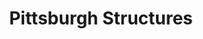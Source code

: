 ---
title: "Pittsburgh Structures"
url: /pittsburgh/pittsburgh-structures/
shop: garden furniture
---
